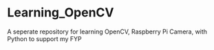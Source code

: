 # Learning_OpenCV
A seperate repository for learning OpenCV, Raspberry Pi Camera, with Python to support my FYP
